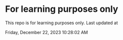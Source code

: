 # For learning purposes only
This repo is for learning purposes only.
Last updated at

Friday, December 22, 2023 10:28:02 AM

